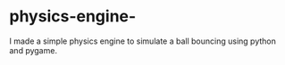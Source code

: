 # physics-engine-
I made a simple physics engine to simulate a ball bouncing using python and pygame. 
